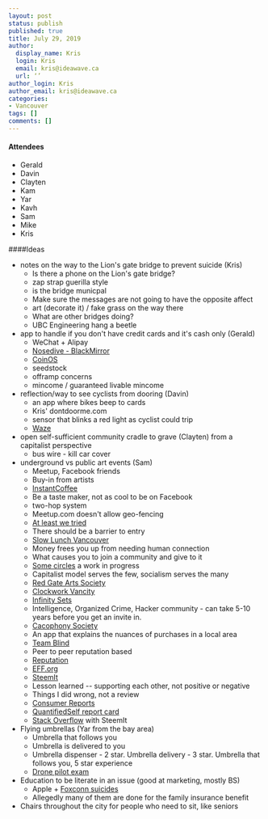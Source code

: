 ```yaml
---
layout: post
status: publish
published: true
title: July 29, 2019
author:
  display_name: Kris
  login: Kris
  email: kris@ideawave.ca
  url: ‘’
author_login: Kris
author_email: kris@ideawave.ca
categories:
- Vancouver
tags: []
comments: []
---
```



#### Attendees

* Gerald
* Davin
* Clayten
* Kam
* Yar
* Kavh
* Sam
* Mike
* Kris

####Ideas

* notes on the way to the Lion's gate bridge to prevent suicide (Kris)
    * Is there a phone on the Lion's gate bridge?
    * zap strap guerilla style
    * is the bridge municpal
    * Make sure the messages are not going to have the opposite affect
    * art (decorate it) / fake grass on the way there
    * What are other bridges doing?
    * UBC Engineering hang a beetle
* app to handle if you don't have credit cards and it's cash only (Gerald)
    * WeChat + Alipay
    * [Nosedive - BlackMirror](https://en.wikipedia.org/wiki/Nosedive_(Black_Mirror))
    * [CoinOS](https://coinos.io/)
    * seedstock
    * offramp concerns
    * mincome / guaranteed livable mincome
* reflection/way to see cyclists from dooring (Davin)
    * an app where bikes beep to cards
    * Kris' dontdoorme.com
    * sensor that blinks a red light as cyclist could trip
    * [Waze](https://www.waze.com/)
* open self-sufficient community cradle to grave (Clayten) from a capitalist perspective
    * bus wire - kill car cover
* underground vs public art events (Sam)
    * Meetup, Facebook friends
    * Buy-in from artists
    * [InstantCoffee](http://www.instantcoffee.org/lists.html)
    * Be a taste maker, not as cool to be on Facebook
    * two-hop system
    * Meetup.com doesn't allow geo-fencing
    * [At least we tried](https://www.facebook.com/atleastwetriedshow/)
    * There should be a barrier to entry
    * [Slow Lunch Vancouver](https://www.krisconstable.com/slow-lunch-vancouver/
    )
    * Money frees you up from needing human connection
    * What causes you to join a community and give to it
    * [Some circles](http://somecircles.com/) a work in progress
    * Capitalist model serves the few, socialism serves the many
    * [Red Gate Arts Society](https://www.facebook.com/redgateartssociety/)
    * [Clockwork Vancity](https://www.facebook.com/clockworkvancity/)
    * [Infinity Sets](https://en.wikipedia.org/wiki/Infinite_set)
    * Intelligence, Organized Crime, Hacker community - can take 5-10 years before you get an invite in.
    * [Cacophony Society](https://en.wikipedia.org/wiki/Cacophony_Society)
    * An app that explains the nuances of purchases in a local area
    * [Team Blind](https://www.teamblind.com/articles/Topics)
    * Peer to peer reputation based
    * [Reputation](https://www.reputation.com/)
    * [EFF.org](https://www.eff.org/)
    * [SteemIt](https://steemit.com/)
    * Lesson learned -- supporting each other, not positive or negative
    * Things I did wrong, not a review
    * [Consumer Reports](https://www.consumerreports.org/cro/index.htm)
    * [QuantifiedSelf report card](https://humandatacommons.org/wp-content/uploads/2018/11/HDC_RC_2018_FINAL.pdf)
    * [Stack Overflow](https://stackoverflow.com/) with SteemIt
* Flying umbrellas (Yar from the bay area)
    * Umbrella that follows you
    * Umbrella is delivered to you
    * Umbrella dispenser - 2 star. Umbrella delivery - 3 star. Umbrella that follows you, 5 star experience
    * [Drone pilot exam](https://www.tc.gc.ca/en/services/aviation/drone-safety/get-drone-pilot-certificate/exam.html)
* Education to be literate in an issue (good at marketing, mostly BS)
    * Apple + [Foxconn suicides](https://en.wikipedia.org/wiki/Foxconn_suicides)
    * Allegedly many of them are done for the family insurance benefit
* Chairs throughout the city for people who need to sit, like seniors
